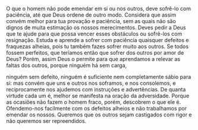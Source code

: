 
O que o homem não pode emendar em si ou nos outros, deve sofrê-lo com paciência, até que Deus ordene de outro modo. Considera que assim convém melhor para tua provação e paciência, sem as quais não são dignos de muita estimação os nossos merecimentos. Deves pedir a Deus que te ajude para que possa vencer esses obstáculos ou sofrê-los com resignação. Estuda e aprende a sofrer com paciência quaisquer defeitos e fraquezas alheias, pois tu também fazes sofrer muito aos outros. Se todos fossem perfeitos, que teríamos então que sofrer dos outros por amor de Deus? Porém, assim Deus o permite para que aprendamos a relevar as faltas dos outros, porque ninguém há sem carga,

ninguém sem defeito, ninguém é suficiente nem completamente sábio para si: mas convém que uns e outros nos soframos, e nos consolemos, e reciprocamente nos ajudemos com instruções e advertências. De quanta virtude cada um é, melhor se manifesta na oração da adversidade. Porque as ocasiões não fazem o homem fraco, porém, descobrem o que ele é. Ofendemo-nos facilmente com os defeitos alheios e não trabalhamos por emendar os nossos. Queremos que os outros sejam castigados com rigor e não queremos ser repreendidos.

